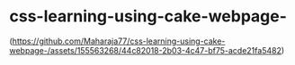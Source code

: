 # css-learning-using-cake-webpage-
(https://github.com/Maharaja77/css-learning-using-cake-webpage-/assets/155563268/44c82018-2b03-4c47-bf75-acde21fa5482)

